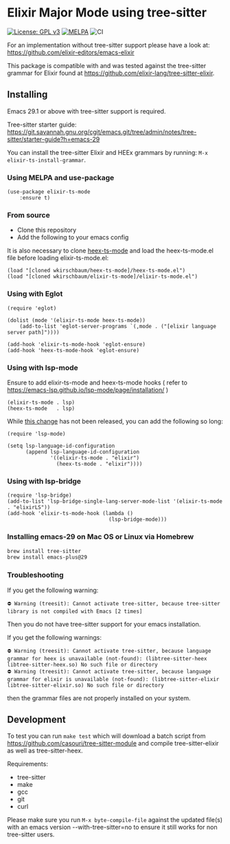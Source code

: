 # Elixir Major Mode using tree-sitter

[![License: GPL v3](https://img.shields.io/badge/License-GPLv3-blue.svg)](https://www.gnu.org/licenses/gpl-3.0)
[![MELPA](https://melpa.org/packages/elixir-ts-mode-badge.svg)](https://melpa.org/#/elixir-ts-mode)
![CI](https://github.com/wkirschbaum/elixir-ts-mode/actions/workflows/ci.yml/badge.svg)

For an implementation without tree-sitter support please have a
look at: https://github.com/elixir-editors/emacs-elixir

This package is compatible with and was tested against the tree-sitter grammar
for Elixir found at https://github.com/elixir-lang/tree-sitter-elixir.

## Installing

Emacs 29.1 or above with tree-sitter support is required. 

Tree-sitter starter guide: https://git.savannah.gnu.org/cgit/emacs.git/tree/admin/notes/tree-sitter/starter-guide?h=emacs-29

You can install the tree-sitter Elixir and HEEx grammars by running: `M-x elixir-ts-install-grammar`.

### Using MELPA and use-package

```elisp
(use-package elixir-ts-mode
    :ensure t)
```

### From source

- Clone this repository
- Add the following to your emacs config

It is also necessary to clone 
[heex-ts-mode](https://github.com/wkirschbaum/heex-ts-mode) and
load the heex-ts-mode.el file before loading elixir-ts-mode.el:

```elisp
(load "[cloned wkirschbaum/heex-ts-mode]/heex-ts-mode.el")
(load "[cloned wkirschbaum/elixir-ts-mode]/elixir-ts-mode.el")
```

### Using with Eglot

```elisp
(require 'eglot)

(dolist (mode '(elixir-ts-mode heex-ts-mode))
    (add-to-list 'eglot-server-programs `(,mode . ("[elixir language server path]"))))

(add-hook 'elixir-ts-mode-hook 'eglot-ensure)
(add-hook 'heex-ts-mode-hook 'eglot-ensure)
```

### Using with lsp-mode

Ensure to add elixir-ts-mode and heex-ts-mode hooks ( refer to https://emacs-lsp.github.io/lsp-mode/page/installation/ )

```
(elixir-ts-mode . lsp)
(heex-ts-mode   . lsp)
```

While [this change](https://github.com/emacs-lsp/lsp-mode/pull/3883)
has not been released, you can add the following so long:

```elisp
(require 'lsp-mode)

(setq lsp-language-id-configuration
      (append lsp-language-id-configuration
              '((elixir-ts-mode . "elixir")
                (heex-ts-mode . "elixir"))))
```

### Using with lsp-bridge

```elisp
(require 'lsp-bridge)
(add-to-list 'lsp-bridge-single-lang-server-mode-list '(elixir-ts-mode . "elixirLS"))
(add-hook 'elixir-ts-mode-hook (lambda ()
                                 (lsp-bridge-mode)))
```

### Installing emacs-29 on Mac OS or Linux via Homebrew

```bash
brew install tree-sitter
brew install emacs-plus@29
```

### Troubleshooting

If you get the following warning:

```
⛔ Warning (treesit): Cannot activate tree-sitter, because tree-sitter
library is not compiled with Emacs [2 times]
```

Then you do not have tree-sitter support for your emacs installation.

If you get the following warnings:
```
⛔ Warning (treesit): Cannot activate tree-sitter, because language grammar for heex is unavailable (not-found): (libtree-sitter-heex libtree-sitter-heex.so) No such file or directory
⛔ Warning (treesit): Cannot activate tree-sitter, because language grammar for elixir is unavailable (not-found): (libtree-sitter-elixir libtree-sitter-elixir.so) No such file or directory
```

then the grammar files are not properly installed on your system.

## Development

To test you can run `make test` which will download a batch script
from https://github.com/casouri/tree-sitter-module and compile
tree-sitter-elixir as well as tree-sitter-heex. 

Requirements:

- tree-sitter
- make
- gcc
- git
- curl


Please make sure you run `M-x byte-compile-file` against the updated
file(s) with an emacs version --with-tree-sitter=no to ensure it still
works for non tree-sitter users. 
